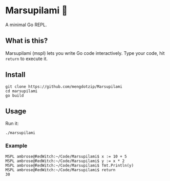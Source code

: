# Marsupilami 🦘

A minimal Go REPL.

## What is this?

Marsupilami (mspl) lets you write Go code interactively. Type your code, hit `return` to execute it.

## Install

```
git clone https://github.com/mengdotzip/Marsupilami
cd marsupilami
go build
```


## Usage

Run it:
```
./marsupilami
```

### Example
```
MSPL ambrose@RedWitch:~/Code/Marsupilami$ x := 10 + 5
MSPL ambrose@RedWitch:~/Code/Marsupilami$ y := x * 2
MSPL ambrose@RedWitch:~/Code/Marsupilami$ fmt.Println(y)
MSPL ambrose@RedWitch:~/Code/Marsupilami$ return
30
```
